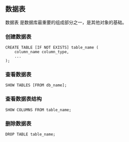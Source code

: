 ## 数据表

数据表 是数据库最重要的组成部分之一，是其他对象的基础。

### 创建数据表

```
CREATE TABLE [IF NOT EXISTS] table_name (
    column_name column_type,
    ...
);  
```

### 查看数据表

```
SHOW TABLES [FROM db_name];
```

### 查看数据表结构

```
SHOW COLUMNS FROM table_name;
```

### 删除数据表

```
DROP TABLE table_name;
```

